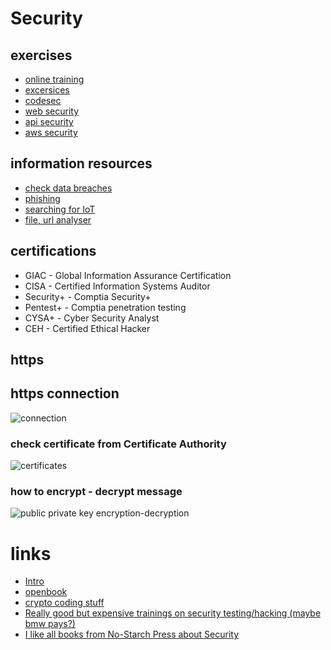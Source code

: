 # Security
## exercises
* [online training](https://portswigger.net/web-security)
* [excersices](https://www.defendify.com/)
* [codesec](https://www.contrastsecurity.com/developer/codesec/)
* [web security](https://application.security/free/owasp-top-10)
* [api security](https://application.security/free/owasp-top-10-API)
* [aws security](https://application.security/free/kontra-aws-clould-top-10?utm_source=newsletter&utm_medium=email)

## information resources
* [check data breaches](https://haveibeenpwned.com/)
* [phishing](https://www.phishtank.org/)
* [searching for IoT](https://www.shodan.io/)
* [file, url analyser](https://www.virustotal.com/gui/home/upload)

## certifications
* GIAC - Global Information Assurance Certification
* CISA - Certified Information Systems Auditor
* Security+ - Comptia Security+
* Pentest+ - Comptia penetration testing
* CYSA+ - Cyber Security Analyst
* CEH - Certified Ethical Hacker

## https
## https connection
![connection](https://i.postimg.cc/TwYRzGy1/https-connection.png)  

### check certificate from Certificate Authority
![certificates](https://i.postimg.cc/fWmw13Fk/https-certificate.png)  

### how to encrypt - decrypt message
![public private key encryption-decryption](https://i.postimg.cc/dQx8NxbJ/public-private-key-encryption-decription.png)  


# links
* [Intro](https://mycourses.aalto.fi/course/view.php?id=20561&section=1)
* [openbook](https://www.cl.cam.ac.uk/~rja14/book.html)
* [crypto coding stuff](https://cryptopals.com/)
* [Really good but expensive trainings on security testing/hacking (maybe bmw pays?)](https://www.offensive-security.com/)
* [I like all books from No-Starch Press about Security](https://nostarch.com/catalog/security)
